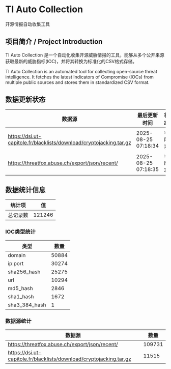 # TI Auto Collection

 开源情报自动收集工具

## 项目简介 / Project Introduction

TI Auto Collection 是一个自动化收集开源威胁情报的工具，能够从多个公开来源获取最新的威胁指标(IOC)，并将其转换为标准化的CSV格式存储。

TI Auto Collection is an automated tool for collecting open-source threat intelligence. It fetches the latest Indicators of Compromise (IOCs) from multiple public sources and stores them in standardized CSV format.

## 数据更新状态

| 数据源 | 最后更新时间 | 状态 |
|--------|------------|------|
| https://dsi.ut-capitole.fr/blacklists/download/cryptojacking.tar.gz | 2025-08-25 07:18:34 | ✅ 成功 |
| https://threatfox.abuse.ch/export/json/recent/ | 2025-08-25 07:18:35 | ✅ 成功 |























































































































































## 数据统计信息

| 统计项 | 值 |
|--------|----|
| 总记录数 | 121246 |

### IOC类型统计

| 类型 | 数量 |
|------|------|
| domain | 50884 |
| ip:port | 30274 |
| sha256_hash | 25275 |
| url | 10294 |
| md5_hash | 2846 |
| sha1_hash | 1672 |
| sha3_384_hash | 1 |

### 数据源统计

| 数据源 | 数量 |
|--------|------|
| https://threatfox.abuse.ch/export/json/recent/ | 109731 |
| https://dsi.ut-capitole.fr/blacklists/download/cryptojacking.tar.gz | 11515 |
